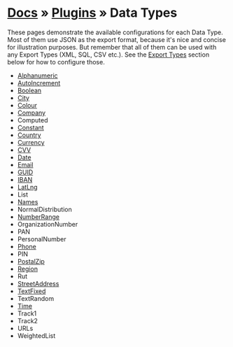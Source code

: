 # [Docs](../../../../docs/README.md) &raquo; [Plugins](../README.md) &raquo; Data Types

These pages demonstrate the available configurations for each Data Type. Most of them use JSON as the export format,
because it's nice and concise for illustration purposes. But remember that all of them can be used with any Export
Types (XML, SQL, CSV etc.). See the [Export Types](#export-types) section below for how to configure those.

- [Alphanumeric](./Alphanumeric/README.md)
- [AutoIncrement](./AutoIncrement/README.md)
- [Boolean](./Boolean/README.md)
- [City](./City/README.md)
- [Colour](./Colour/README.md)
- [Company](./Company/README.md)
- Computed
- [Constant](./Constant/README.md)
- [Country](./Country/README.md)
- [Currency](./Currency/README.md)
- [CVV](./CVV/README.md)
- [Date](./Date/README.md)
- [Email](./Email/README.md)
- [GUID](./GUID/README.md)
- [IBAN](./IBAN/README.md)
- [LatLng](./LatLng/README.md)
- List
- [Names](./Names/README.md)
- NormalDistribution
- [NumberRange](./NumberRange/README.md)
- OrganizationNumber
- PAN
- PersonalNumber
- [Phone](./Phone/README.md)
- PIN
- [PostalZip](./PostalZip/README.md)
- [Region](./Region/README.md)
- Rut
- [StreetAddress](./StreetAddress/README.md)
- [TextFixed](./TextFixed/README.md)
- TextRandom
- [Time](./Time/README.md)
- Track1
- Track2
- URLs
- WeightedList
